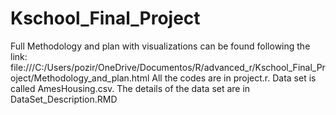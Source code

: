 # Kschool_Final_Project
Full Methodology and plan with visualizations  can be found following the link: file:///C:/Users/pozir/OneDrive/Documentos/R/advanced_r/Kschool_Final_Project/Methodology_and_plan.html
All the codes are in project.r.
Data set is called AmesHousing.csv.
The details of the data set are in DataSet_Description.RMD
